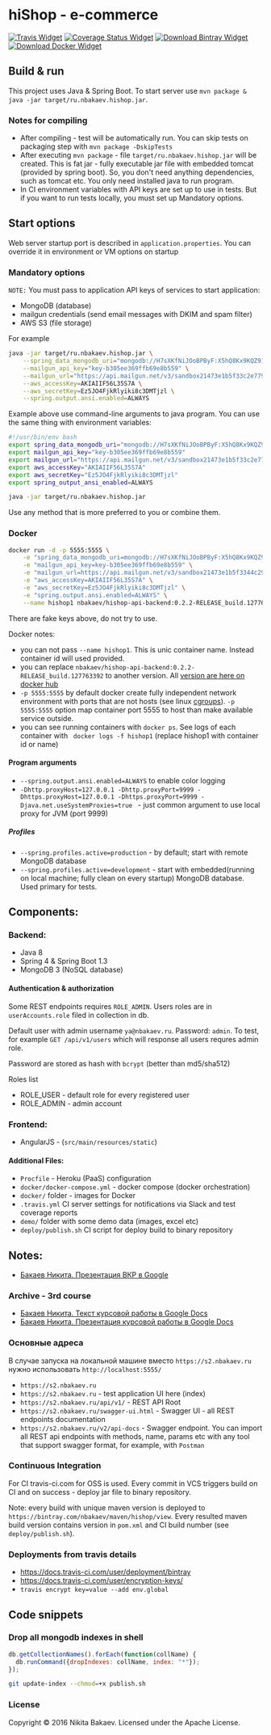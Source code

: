 # hiShop - e-commerce

[![Travis Widget]][Travis] [![Coverage Status Widget]][Coverage Status] [![Download Bintray Widget]][Download Bintray] [![Download Docker Widget]][Download Docker]

[Travis]: https://travis-ci.org/NBakaev/hishop
[Travis Widget]: https://travis-ci.org/NBakaev/hishop.svg?branch=master
[Coverage Status]: https://codecov.io/github/NBakaev/hishop?branch=master
[Download Docker]: https://hub.docker.com/r/nbakaev/hishop-api-backend/
[Coverage Status Widget]: https://img.shields.io/codecov/c/github/NBakaev/hishop/master.svg
[Download Bintray]: https://bintray.com/nbakaev/maven/hishop/_latestVersion
[Download Bintray Widget]: https://api.bintray.com/packages/nbakaev/maven/hishop/images/download.svg
[Download Docker Widget]: https://img.shields.io/docker/pulls/nbakaev/hishop-api-backend.svg

## Build & run  
This project uses Java & Spring Boot.
To start server use `mvn package & java -jar target/ru.nbakaev.hishop.jar`.

### Notes for compiling
 - After compiling - test will be automatically run. You can skip tests on packaging step with `mvn package -DskipTests`
 - After executing `mvn package` - file `target/ru.nbakaev.hishop.jar` will be created. This is fat jar - fully executable jar file with embedded tomcat (provided by spring boot). So, you don't need anything dependencies, such as tomcat etc. You only need installed java to run program. 
 - In CI environment variables with API keys are set up to use in tests. But if you want to run tests locally, you must set up Mandatory options.

## Start options
Web server startup port is described in `application.properties`. You can override it in environment or VM options on startup

### Mandatory options
`NOTE:` You must pass to application API keys of services to start application:

  - MongoDB (database)
  - mailgun credentials (send email messages with DKIM and spam filter)
  - AWS S3 (file storage)
   
For example
```bash
java -jar target/ru.nbakaev.hishop.jar \
    --spring_data_mongodb_uri="mongodb://H7sXKfNiJOoBPByF:X5hQ8Kx9KQZ9165.mongolab.com:39165/hishop" \
    --mailgun_api_key="key-b305ee369ffb69e8b559" \
    --mailgun_url="https://api.mailgun.net/v3/sandbox21473e1b5f33c2e779eb7a46.mailgun.org/messages" \
    --aws_accessKey=AKIAIIF56L35S7A \
    --aws_secretKey=Ez5JO4FjkRlyiki8c3DMTjzl \
    --spring.output.ansi.enabled=ALWAYS
```

Example above use command-line arguments to java program. You can use the same thing with environment variables:
```bash
#!/usr/bin/env bash
export spring_data_mongodb_uri="mongodb://H7sXKfNiJOoBPByF:X5hQ8Kx9KQZ9165.mongolab.com:39165/hishop"
export mailgun_api_key="key-b305ee369ffb69e8b559"
export mailgun_url="https://api.mailgun.net/v3/sandbox21473e1b5f33c2e779eb7a46.mailgun.org/messages"
export aws_accessKey="AKIAIIF56L35S7A"
export aws_secretKey="Ez5JO4FjkRlyiki8c3DMTjzl"
export spring_output_ansi_enabled=ALWAYS

java -jar target/ru.nbakaev.hishop.jar
````

Use any method that is more preferred to you or combine them.

### Docker

```bash
docker run -d -p 5555:5555 \
    -e "spring_data_mongodb_uri=mongodb://H7sXKfNiJOoBPByF:X5hQ8Kx9KQZ9165.mongolab.com:39165/hishop" \
    -e "mailgun_api_key=key-b305ee369ffb69e8b559" \
    -e "mailgun_url=https://api.mailgun.net/v3/sandbox21473e1b5f3344c2950ac2e779eb7a46.mailgun.org/messages" \
    -e "aws_accessKey=AKIAIIF56L35S7A" \
    -e "aws_secretKey=Ez5JO4FjkRlyiki8c3DMTjzl" \
    -e "spring.output.ansi.enabled=ALWAYS" \
    --name hishop1 nbakaev/hishop-api-backend:0.2.2-RELEASE_build.127763392
```
There are fake keys above, do not try to use.

Docker notes:

 - you can not pass `--name hishop1`. This is unic container name. Instead container id will used provided. 
 - you can replace `nbakaev/hishop-api-backend:0.2.2-RELEASE_build.127763392` to another version. All [version are here on docker hub](https://hub.docker.com/r/nbakaev/hishop-api-backend/tags/)
 - `-p 5555:5555` by default docker create fully independent network environment with ports that are not hosts (see linux [cgroups](https://en.wikipedia.org/wiki/Cgroups)). 
`-p 5555:5555` option map container port 5555 to host than make available service outside.
 - you can see running containers with `docker ps`. See logs of each container with ` docker logs -f hishop1` (replace hishop1 with container id or name)

#### Program arguments

 - `--spring.output.ansi.enabled=ALWAYS` to enable color logging
 - `-Dhttp.proxyHost=127.0.0.1
 -Dhttp.proxyPort=9999
 -Dhttps.proxyHost=127.0.0.1
 -Dhttps.proxyPort=9999
 -Djava.net.useSystemProxies=true
` - just common argument to use local proxy for JVM (port 9999)

##### Profiles
 - `--spring.profiles.active=production` - by default; start with remote MongoDB database
 - `--spring.profiles.active=development` - start with embedded(running on local machine; fully clean on every startup) MongoDB database. Used primary for tests.

## Components:

### Backend:
 - Java 8
 - Spring 4 & Spring Boot 1.3
 - MongoDB 3 (NoSQL database)

#### Authentication & authorization
 Some REST endpoints requires `ROLE_ADMIN`. Users roles are in `userAccounts.role` filed in collection in db.
  
Default user with admin username `ya@nbakaev.ru`. Password: `admin`. To test, for example `GET /api/v1/users` which will response all users requres admin role. 

Password are stored as hash with `bcrypt` (better than md5/sha512)

Roles list
 - ROLE_USER - default role for every registered user
 - ROLE_ADMIN - admin account

### Frontend:
 - AngularJS - (`src/main/resources/static`)

#### Additional Files:
 - `Procfile` - Heroku (PaaS) configuration 
 - `docker/docker-compose.yml` - docker compose (docker orchestration)
 - `docker/` folder - images for Docker
 - `.travis.yml` CI server settings for notifications via Slack and test coverage reports
 - `demo/` folder with some demo data (images, excel etc)
 - `deploy/publish.sh` CI script for deploy build to binary repository

## Notes:

 - [Бакаев Никита. Презентация ВКР в Google](https://docs.google.com/presentation/d/1iEibXWEL80Ptp8ds-vkCVsH6-0Dm5AZp1J4N4ZBV8sI/edit?usp=sharing)

### Archive - 3rd course
 - [Бакаев Никита. Текст курсовой работы в Google Docs](https://docs.google.com/document/d/1QhCjvqiGACP9OQohqe5BMcsHoedugAchMLozXtCoW64/edit?usp=sharing)
 - [Бакаев Никита. Презентация курсовой работы в Google Docs](https://docs.google.com/presentation/d/1UFX-xWNX8DwdD1uIw4yO7Gc8Snupf74qfb5MSyjcgJU/edit?usp=sharing)

### Основные адреса
В случае запуска на локальной машине вместо `https://s2.nbakaev.ru` нужно использовать `http://localhost:5555/`

 - `https://s2.nbakaev.ru`
 - `https://s2.nbakaev.ru` - test application UI here (index)
 - `https://s2.nbakaev.ru/api/v1/` - REST API Root
 - `https://s2.nbakaev.ru/swagger-ui.html` - Swagger UI - all REST endpoints documentation
 - `https://s2.nbakaev.ru/v2/api-docs` - Swagger endpoint. You can import all REST api endpoints with methods, name, params etc 
with any tool that support swagger format, for example, with `Postman`

### Continuous Integration
For CI travis-ci.com for OSS is used.
Every commit in VCS triggers build on CI and on success - deploy jar file to binary repository.

Note: every build with unique maven version is deployed to `https://bintray.com/nbakaev/maven/hishop/view`. 
Every resulted maven build version contains version in `pom.xml` and CI build number (see `deploy/publish.sh`).

### Deployments from travis details
 -  https://docs.travis-ci.com/user/deployment/bintray
 -  https://docs.travis-ci.com/user/encryption-keys/
 - `travis encrypt key=value --add env.global`
 
## Code snippets

### Drop all mongodb indexes in shell
```js
db.getCollectionNames().forEach(function(collName) {
  db.runCommand({dropIndexes: collName, index: "*"});
});
```

```bash
git update-index --chmod=+x publish.sh
```

### License
Copyright © 2016 Nikita Bakaev. Licensed under the Apache License.
